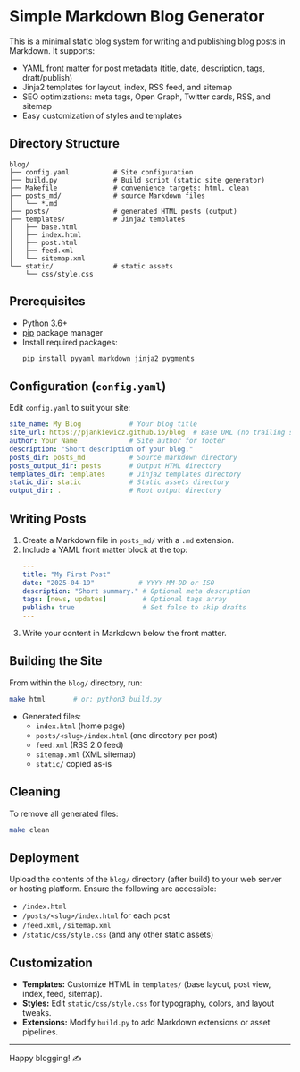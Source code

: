 # Simple Markdown Blog Generator

This is a minimal static blog system for writing and publishing blog posts in Markdown. It supports:
  - YAML front matter for post metadata (title, date, description, tags, draft/publish)
  - Jinja2 templates for layout, index, RSS feed, and sitemap
  - SEO optimizations: meta tags, Open Graph, Twitter cards, RSS, and sitemap
  - Easy customization of styles and templates

## Directory Structure

```
blog/
├── config.yaml           # Site configuration
├── build.py              # Build script (static site generator)
├── Makefile              # convenience targets: html, clean
├── posts_md/             # source Markdown files
│   └── *.md
├── posts/                # generated HTML posts (output)
├── templates/            # Jinja2 templates
│   ├── base.html
│   ├── index.html
│   ├── post.html
│   ├── feed.xml
│   └── sitemap.xml
└── static/               # static assets
    └── css/style.css
```

## Prerequisites

- Python 3.6+
- [pip](https://pip.pypa.io/) package manager
- Install required packages:
  ```bash
  pip install pyyaml markdown jinja2 pygments
  ```

## Configuration (`config.yaml`)

Edit `config.yaml` to suit your site:

```yaml
site_name: My Blog            # Your blog title
site_url: https://pjankiewicz.github.io/blog  # Base URL (no trailing slash)
author: Your Name             # Site author for footer
description: "Short description of your blog."
posts_dir: posts_md           # Source markdown directory
posts_output_dir: posts       # Output HTML directory
templates_dir: templates      # Jinja2 templates directory
static_dir: static            # Static assets directory
output_dir: .                 # Root output directory
```

## Writing Posts

1. Create a Markdown file in `posts_md/` with a `.md` extension.
2. Include a YAML front matter block at the top:
   ```yaml
   ---
   title: "My First Post"
   date: "2025-04-19"           # YYYY-MM-DD or ISO
   description: "Short summary." # Optional meta description
   tags: [news, updates]         # Optional tags array
   publish: true                 # Set false to skip drafts
   ---
   ```
3. Write your content in Markdown below the front matter.

## Building the Site

From within the `blog/` directory, run:

```bash
make html       # or: python3 build.py
```

- Generated files:
  - `index.html` (home page)
  - `posts/<slug>/index.html` (one directory per post)
  - `feed.xml` (RSS 2.0 feed)
  - `sitemap.xml` (XML sitemap)
  - `static/` copied as-is

## Cleaning

To remove all generated files:
```bash
make clean
```

## Deployment

Upload the contents of the `blog/` directory (after build) to your web server or hosting platform. Ensure the following are accessible:
- `/index.html`
- `/posts/<slug>/index.html` for each post
- `/feed.xml`, `/sitemap.xml`
- `/static/css/style.css` (and any other static assets)

## Customization

- **Templates:** Customize HTML in `templates/` (base layout, post view, index, feed, sitemap).
- **Styles:** Edit `static/css/style.css` for typography, colors, and layout tweaks.
- **Extensions:** Modify `build.py` to add Markdown extensions or asset pipelines.

---
Happy blogging! ✍️